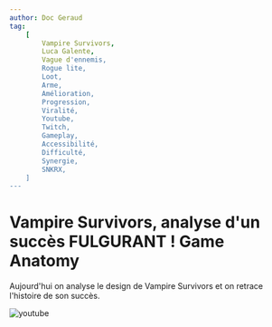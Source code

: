 ```yaml
---
author: Doc Geraud
tag:
    [
        Vampire Survivors,
        Luca Galente,
        Vague d'ennemis,
        Rogue lite,
        Loot,
        Arme,
        Amélioration,
        Progression,
        Viralité,
        Youtube,
        Twitch,
        Gameplay,
        Accessibilité,
        Difficulté,
        Synergie,
        SNKRX,
    ]
---
```


# Vampire Survivors, analyse d'un succès FULGURANT ! Game Anatomy

Aujourd'hui on analyse le design de Vampire Survivors et on retrace l'histoire de son succès.

![youtube](https://www.youtube.com/watch?v=mCCl8TlCutc)
